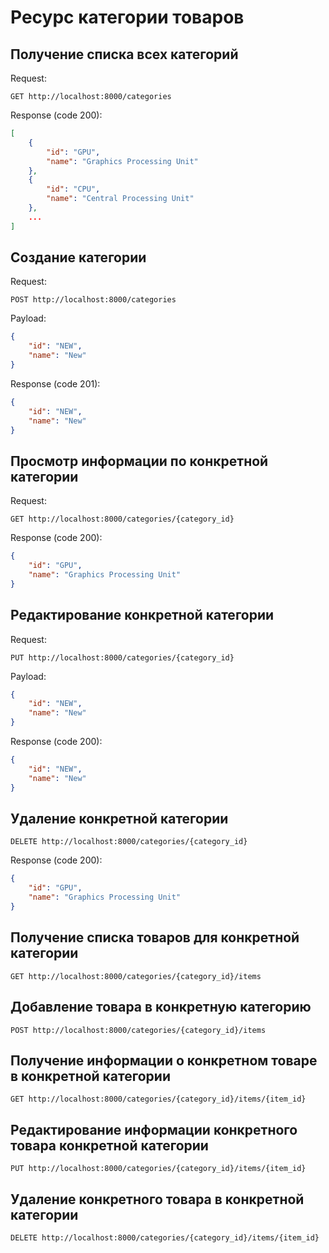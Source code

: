 # Ресурс категории товаров

## Получение списка всех категорий

Request:
```http request
GET http://localhost:8000/categories
```

Response (code 200):
```json
[
    {
        "id": "GPU",
        "name": "Graphics Processing Unit"
    },
    {
        "id": "CPU",
        "name": "Central Processing Unit"
    },
    ...
]
```

## Создание категории

Request:
```http request
POST http://localhost:8000/categories
```

Payload:
```json
{
    "id": "NEW",
    "name": "New"
}
```

Response (code 201):
```json
{
    "id": "NEW",
    "name": "New"
}
```

## Просмотр информации по конкретной категории

Request:
```http request
GET http://localhost:8000/categories/{category_id}
```

Response (code 200):
```json
{
    "id": "GPU", 
    "name": "Graphics Processing Unit"
}
```

## Редактирование конкретной категории

Request:
```http request
PUT http://localhost:8000/categories/{category_id}
```

Payload:
```json
{
    "id": "NEW",
    "name": "New"
}
```

Response (code 200):
```json
{
    "id": "NEW",
    "name": "New"
}
```

## Удаление конкретной категории

```http request
DELETE http://localhost:8000/categories/{category_id}
```

Response (code 200):
```json
{
    "id": "GPU", 
    "name": "Graphics Processing Unit"
}
```

## Получение списка товаров для конкретной категории

```http request
GET http://localhost:8000/categories/{category_id}/items
```

## Добавление товара в конкретную категорию

```http request
POST http://localhost:8000/categories/{category_id}/items
```

## Получение информации о конкретном товаре в конкретной категории

```http request
GET http://localhost:8000/categories/{category_id}/items/{item_id}
```

## Редактирование информации конкретного товара конкретной категории

```http request
PUT http://localhost:8000/categories/{category_id}/items/{item_id}
```

## Удаление конкретного товара в конкретной категории

```http request
DELETE http://localhost:8000/categories/{category_id}/items/{item_id}
```